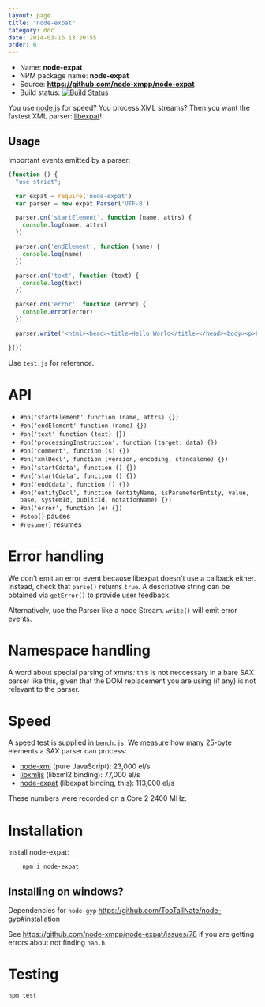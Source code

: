 ```yaml
---
layout: page
title: "node-expat"
category: doc
date: 2014-03-16 13:20:55
order: 6
---
```


* Name: __node-expat__
* NPM package name: __node-expat__
* Source: __https://github.com/node-xmpp/node-expat__
* Build status: [![Build Status](https://secure.travis-ci.org/node-xmpp/node-expat.png)](http://travis-ci.org/node-xmpp/node-expat)

You use [node.js](http://github.com/ry/node) for speed? You process
XML streams? Then you want the fastest XML parser: [libexpat](http://expat.sourceforge.net/)!

## Usage ##

Important events emitted by a parser:

```javascript
(function () {
  "use strict";

  var expat = require('node-expat')
  var parser = new expat.Parser('UTF-8')

  parser.on('startElement', function (name, attrs) {
    console.log(name, attrs)
  })

  parser.on('endElement', function (name) {
    console.log(name)
  })

  parser.on('text', function (text) {
    console.log(text)
  })

  parser.on('error', function (error) {
    console.error(error)
  })

  parser.write('<html><head><title>Hello World</title></head><body><p>Foobar</p></body></html>')

}())

```

Use `test.js` for reference.

# API

* `#on('startElement' function (name, attrs) {})`
* `#on('endElement' function (name) {})`
* `#on('text' function (text) {})`
* `#on('processingInstruction', function (target, data) {})`
* `#on('comment', function (s) {})`
* `#on('xmlDecl', function (version, encoding, standalone) {})`
* `#on('startCdata', function () {})`
* `#on('startCdata', function () {})`
* `#on('endCdata', function () {})`
* `#on('entityDecl', function (entityName, isParameterEntity, value, base, systemId, publicId, notationName) {})`
* `#on('error', function (e) {})`
* `#stop()` pauses
* `#resume()` resumes

# Error handling

We don't emit an error event because libexpat doesn't use a callback
either. Instead, check that `parse()` returns `true`. A descriptive
string can be obtained via `getError()` to provide user feedback.

Alternatively, use the Parser like a node Stream. `write()` will emit
error events.

# Namespace handling

A word about special parsing of *xmlns:* this is not neccessary in a
bare SAX parser like this, given that the DOM replacement you are
using (if any) is not relevant to the parser.

# Speed

A speed test is supplied in `bench.js`. We measure how many
25-byte elements a SAX parser can process:

* [node-xml](http://github.com/robrighter/node-xml) (pure JavaScript): 23,000 el/s
* [libxmljs](http://github.com/polotek/libxmljs) (libxml2 binding): 77,000 el/s
* [node-expat](http://github.com/astro/node-expat) (libexpat binding, this): 113,000 el/s

These numbers were recorded on a Core 2 2400 MHz.

# Installation

Install node-expat:

```bash
    npm i node-expat
```
## Installing on windows?

Dependencies for `node-gyp` https://github.com/TooTallNate/node-gyp#installation

See https://github.com/node-xmpp/node-expat/issues/78 if you are getting errors about not finding `nan.h`.

# Testing

```bash
npm test
```